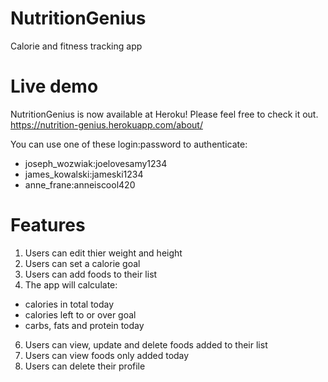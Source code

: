 # NutritionGenius
Calorie and fitness tracking app

# Live demo
NutritionGenius is now available at Heroku! Please feel free to check it out.
https://nutrition-genius.herokuapp.com/about/

You can use one of these login:password to authenticate:
* joseph_wozwiak:joelovesamy1234
* james_kowalski:jameski1234
* anne_frane:anneiscool420

# Features
1. Users can edit thier weight and height
2. Users can set a calorie goal
3. Users can add foods to their list
4. The app will calculate:
* calories in total today
* calories left to or over goal
* carbs, fats and protein today
6. Users can view, update and delete foods added to their list
7. Users can view foods only added today
8. Users can delete their profile
